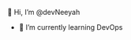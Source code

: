 👋 Hi, I’m @devNeeyah
- 🌱 I’m currently learning DevOps
<!---
- 👀 I’m interested in 
- 💞️ I’m looking to collaborate on ...
- 📫 How to reach me ...


devNeeyah/devNeeyah is a ✨ special ✨ repository because its `README.md` (this file) appears on your GitHub profile.
You can click the Preview link to take a look at your changes.
--->
